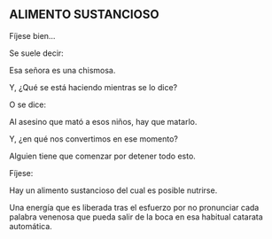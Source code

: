 ## ALIMENTO SUSTANCIOSO

Fíjese bien… 

Se suele decir:

Esa señora es una chismosa. 

Y, ¿Qué se está haciendo mientras se lo dice?

O se dice:

Al asesino que mató a esos niños, hay que matarlo. 

Y, ¿en qué nos convertimos en ese momento?

Alguien tiene que comenzar por detener todo esto.

Fíjese:

Hay un alimento sustancioso del cual es posible nutrirse. 

Una energía que es liberada tras el esfuerzo por no pronunciar cada palabra venenosa que pueda salir de la boca en esa habitual catarata automática.